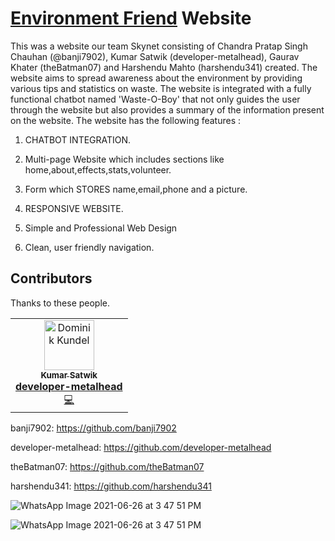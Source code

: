 # [Environment Friend](https://environment-friend.netlify.app/) Website




This was a website our team Skynet consisting of Chandra Pratap Singh Chauhan (@banji7902), Kumar Satwik (developer-metalhead), Gaurav Khater (theBatman07) and Harshendu Mahto (harshendu341) created. The website aims to spread awareness about the environment by providing various tips and statistics on waste. The website is integrated with a fully functional chatbot named 'Waste-O-Boy' that not only guides the user through the website but also provides a summary of the information present on the website. The website has the following features :

1) CHATBOT INTEGRATION.

2) Multi-page Website which includes sections like home,about,effects,stats,volunteer.

3) Form which STORES name,email,phone and a picture.

3) RESPONSIVE WEBSITE.

4) Simple and Professional Web Design

5) Clean, user friendly navigation.


## Contributors

Thanks to these people.

<!-- ALL-CONTRIBUTORS-LIST:START - Do not remove or modify this section -->

<table>
  <tr>
    <td align="center"><a href="https://linktr.ee/Kumar_Satwik"><img src="https://1.bp.blogspot.com/-pUANkEzBB7Q/YPFzwOyZI4I/AAAAAAAADkE/5hmVFXc3YoIgNPHh-mOZ9COagY3WE8c6wCLcBGAsYHQ/s0/Profile%2Bpic.png" width="80px;" alt="Dominik Kundel"/><br /><sub><b>Kumar Satwik</b></sub><br /><b>developer-metalhead</b></a><br /><a href="https://github.com/developer-metalhead" title="Code">💻</a> <a href="#ideas-ksatwik" title="Programming"</a></td>
      </tr>
</table>
    
banji7902: https://github.com/banji7902

developer-metalhead: https://github.com/developer-metalhead

theBatman07: https://github.com/theBatman07

harshendu341: https://github.com/harshendu341





![WhatsApp Image 2021-06-26 at 3 47 51 PM](https://1.bp.blogspot.com/-Zlh9oNQi7q8/YO_xzZiGiJI/AAAAAAAADik/g7AVAFb5hfg9Y04dKc1ahw4Yv819M20qgCLcBGAsYHQ/w649-h539/Website%2BHomepage.png)




![WhatsApp Image 2021-06-26 at 3 47 51 PM](https://1.bp.blogspot.com/-ZOOCvPLrre8/YO_yfGeVk4I/AAAAAAAADis/iD-p13g-N9UVpBNYxCfUjDUjjqToA3d9wCLcBGAsYHQ/w719-h386/CHATBOY.png)
